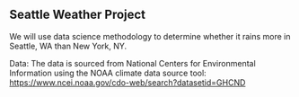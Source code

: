 ## Seattle Weather Project

We will use data science methodology to determine whether it rains more in Seattle, WA than New York, NY. 

Data: The data is sourced from National Centers for Environmental Information using the NOAA climate data source tool: https://www.ncei.noaa.gov/cdo-web/search?datasetid=GHCND
